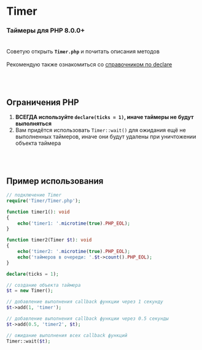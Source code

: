# Timer
### Таймеры для PHP 8.0.0+<br><br>

Советую открыть **`Timer.php`** и почитать описания методов<br><br>
Рекомендую также ознакомиться со [справочником по declare](https://www.php.net/manual/ru/control-structures.declare.php)

<br><br>
## Ограничения PHP
1. **ВСЕГДА используйте `declare(ticks = 1)`, иначе таймеры не будут выполняться**
2. Вам придётся использовать `Timer::wait()` для ожидания ещё не выполненных таймеров, иначе они будут удалены при уничтожении объекта таймера

<br><br>
## Пример использования
```php
// подключение Timer
require('Timer/Timer.php');

function timer1(): void
{
    echo('timer1: '.microtime(true).PHP_EOL);
}

function timer2(Timer $t): void
{
    echo('timer2: '.microtime(true).PHP_EOL);
    echo('таймеров в очереди: '.$t->count().PHP_EOL);
}

declare(ticks = 1);

// создание объекта таймера
$t = new Timer();

// добавление выполнения callback функции через 1 секунду
$t->add(1, 'timer');

// добавление выполнения callback функции через 0.5 секунды
$t->add(0.5, 'timer2', $t);

// ожидание выполнения всех callback функций
Timer::wait($t);
```
